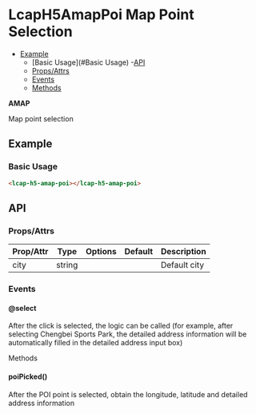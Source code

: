 <!-- The README.md is automatically generated based on api.yaml and docs/*.md for easy viewing on GitHub and NPM. If you need to modify, please view the source file -->

# LcapH5AmapPoi Map Point Selection

- [Example](#example)
    - [Basic Usage](#Basic Usage)
-[API]()
    - [Props/Attrs](#propsattrs)
    - [Events](#events)
    - [Methods](#methods)

**AMAP**

Map point selection

## Example
### Basic Usage

``` html
<lcap-h5-amap-poi></lcap-h5-amap-poi>
```

## API
### Props/Attrs

| Prop/Attr | Type | Options | Default | Description |
| --------- | ---- | ------- | ------- | ----------- |
| city | string | | | Default city |

### Events

#### @select

After the click is selected, the logic can be called (for example, after selecting Chengbei Sports Park, the detailed address information will be automatically filled in the detailed address input box)

Methods

#### poiPicked()

After the POI point is selected, obtain the longitude, latitude and detailed address information

